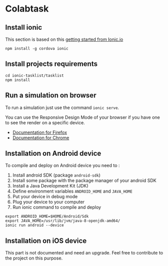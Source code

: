 # Colabtask

## Install ionic
This section is based on this [getting started from Ionic.io](http://ionicframework.com/getting-started/)

```
npm install -g cordova ionic
```

## Install projects requirements
```
cd ionic-tasklist/tasklist
npm install
```

## Run a simulation on browser

To run a simulation just use the command `ionic serve`.

You can use the Responsive Design Mode of your browser if you have one to see the render on a specific device.

* [Documentation for Firefox](https://developer.mozilla.org/en-US/docs/Tools/Responsive_Design_Mode)
* [Documentation for Chrome](https://developers.google.com/web/tools/chrome-devtools/device-mode/)

## Installation on Android device

To compile and deploy on Android device you need to :

1. Install android SDK (package `android-sdk`)
2. Install some package with the package manager of your android SDK
3. Install a Java Development Kit (JDK)
4. Define environment variables `ANDROID_HOME` and `JAVA_HOME`
5. Put your device in debug mode
6. Plug your device to your computer
7. Run ionic command to compile and deploy

```
export ANDROID_HOME=$HOME/Android/Sdk
export JAVA_HOME=/usr/lib/jvm/java-8-openjdk-amd64/
ionic run android --device
```

## Installation on iOS device

This part is not documented and need an upgrade.
Feel free to contribute to the project on this purpose.
